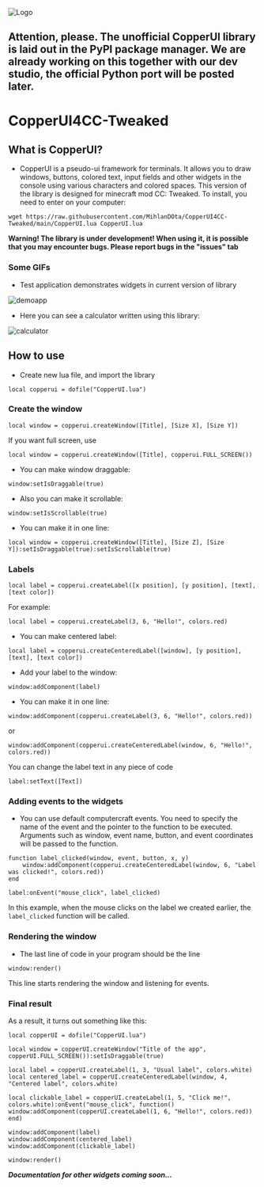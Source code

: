 ![Logo](https://raw.githubusercontent.com/MihlanDOta/CopperUI4CC-Tweaked/main/images/cuilogo.JPG)

## Attention, please. The unofficial CopperUI library is laid out in the PyPI package manager. We are already working on this together with our dev  studio, the official Python port will be posted later.

# CopperUI4CC-Tweaked

## What is CopperUI?
- CopperUI is a pseudo-ui framework for terminals. It allows you to draw windows, buttons, colored text, input fields and other widgets in the console using various characters and colored spaces. This version of the library is designed for minecraft mod CC: Tweaked. To install, you need to enter on your computer:

```
wget https://raw.githubusercontent.com/MihlanDOta/CopperUI4CC-Tweaked/main/CopperUI.lua CopperUI.lua
```


**Warning! The library is under development! When using it, it is possible that you may encounter bugs. Please report bugs in the "issues" tab**

### Some GIFs

- Test application demonstrates widgets in current version of library

![demoapp](https://raw.githubusercontent.com/MihlanDOta/CopperUI4CC-Tweaked/main/images/demoapp.gif)

- Here you can see a calculator written using this library:

![calculator](https://raw.githubusercontent.com/MihlanDOta/CopperUI4CC-Tweaked/main/images/copperuicctweaked.gif)


## How to use

- Create new lua file, and import the library

```
local copperui = dofile("CopperUI.lua")
```

### Create the window

```
local window = copperui.createWindow([Title], [Size X], [Size Y])
```
If you want full screen, use

```
local window = copperui.createWindow([Title], copperui.FULL_SCREEN())
```

- You can make window draggable:

```
window:setIsDraggable(true)
```

- Also you can make it scrollable:

```
window:setIsScrollable(true)
```

- You can make it in one line:

```
local window = copperui.createWindow([Title], [Size Z], [Size Y]):setIsDraggable(true):setIsScrollable(true)
```
### Labels

```
local label = copperui.createLabel([x position], [y position], [text], [text color])
```

For example:

```
local label = copperui.createLabel(3, 6, "Hello!", colors.red)
```

- You can make centered label:

```
local label = copperui.createCenteredLabel([window], [y position], [text], [text color])
```

- Add your label to the window:

```
window:addComponent(label)
```

- You can make it in one line:

```
window:addComponent(copperui.createLabel(3, 6, "Hello!", colors.red))
```

or

```
window:addComponent(copperui.createCenteredLabel(window, 6, "Hello!", colors.red))
```

You can change the label text in any piece of code

```
label:setText([Text])
```

### Adding events to the widgets

- You can use default computercraft events. You need to specify the name of the event and the pointer to the function to be executed. Arguments such as window, event name, button, and event coordinates will be passed to the function.

```
function label_clicked(window, event, button, x, y)
    window:addComponent(copperui.createCenteredLabel(window, 6, "Label was clicked!", colors.red))
end

label:onEvent("mouse_click", label_clicked)

```

In this example, when the mouse clicks on the label we created earlier, the ```label_clicked``` function will be called.

### Rendering the window
- The last line of code in your program should be the line
```
window:render()
```

This line starts rendering the window and listening for events.

### Final result

As a result, it turns out something like this:

```
local copperUI = dofile("CopperUI.lua")

local window = copperUI.createWindow("Title of the app", copperUI.FULL_SCREEN()):setIsDraggable(true)

local label = copperUI.createLabel(1, 3, "Usual label", colors.white)
local centered_label = copperUI.createCenteredLabel(window, 4, "Centered label", colors.white)

local clickable_label = copperUI.createLabel(1, 5, "Click me!", colors.white):onEvent("mouse_click", function() window:addComponent(copperUI.createLabel(1, 6, "Hello!", colors.red)) end)

window:addComponent(label)
window:addComponent(centered_label)
window:addComponent(clickable_label)

window:render()
```


***Documentation for other widgets coming soon...***
